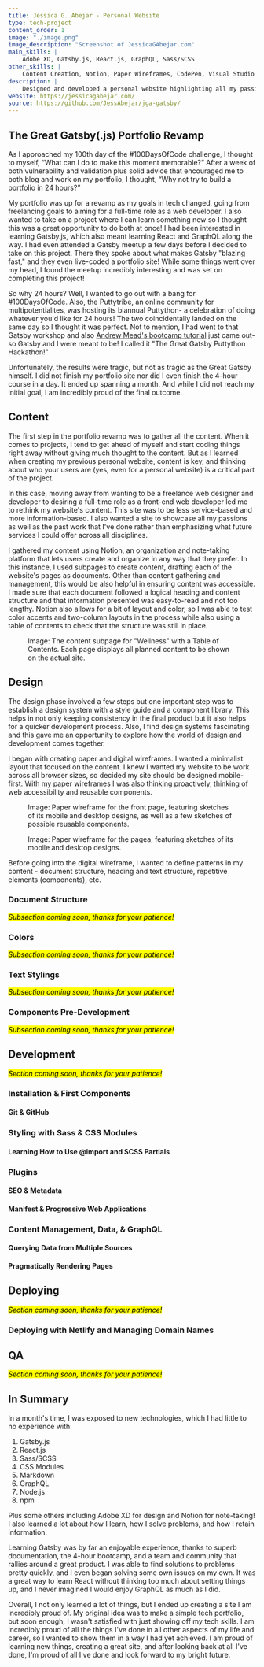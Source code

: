 ```yaml
---
title: Jessica G. Abejar - Personal Website
type: tech-project
content_order: 1
image: "./image.png"
image_description: "Screenshot of JessicaGAbejar.com"
main_skills: |
    Adobe XD, Gatsby.js, React.js, GraphQL, Sass/SCSS
other_skills: |
    Content Creation, Notion, Paper Wireframes, CodePen, Visual Studio Code, Node.js, npm, JSON, Markdown, CSS Modules, Chrome DevTools, GraphiQL, OneGraph Explorer, Git, GitHub, Netlify, DreamHost, ChromeVox, VoiceOver, WAVE Accessibility Checker, AChecker, Lighthouse
description: |
    Designed and developed a personal website highlighting all my passions and interests as well as my past achievements.
website: https://jessicagabejar.com/
source: https://github.com/JessAbejar/jga-gatsby/
---
```


## The Great Gatsby(.js) Portfolio Revamp

As I approached my 100th day of the #100DaysOfCode challenge, I thought to myself, “What can I do to make this moment memorable?” After a week of both vulnerability and validation plus solid advice that encouraged me to both blog and work on my portfolio, I thought, “Why not try to build a portfolio in 24 hours?”

My portfolio was up for a revamp as my goals in tech changed, going from freelancing goals to aiming for a full-time role as a web developer. I also wanted to take on a project where I can learn something new so I thought this was a great opportunity to do both at once! I had been interested in learning Gatsby.js, which also meant learning React and GraphQL along the way. I had even attended a Gatsby meetup a few days before I decided to take on this project. There they spoke about what makes Gatsby "blazing fast," and they even live-coded a portfolio site! While some things went over my head, I found the meetup incredibly interesting and was set on completing this project!

So why 24 hours? Well, I wanted to go out with a bang for #100DaysOfCode. Also, the Puttytribe, an online community for multipotentialites, was hosting its biannual Puttython- a celebration of doing whatever you'd like for 24 hours! The two coincidentally landed on the same day so I thought it was perfect. Not to mention, I had went to that Gatsby workshop and also [Andrew Mead's bootcamp tutorial](https://www.youtube.com/watch?v=8t0vNu2fCCM) just came out- so Gatsby and I were meant to be! I called it "The Great Gatsby Puttython Hackathon!"  

Unfortunately, the results were tragic, but not as tragic as the Great Gatsby himself. I did not finish my portfolio site nor did I even finish the 4-hour course in a day. It ended up spanning a month. And while I did not reach my initial goal, I am incredibly proud of the final outcome.

## Content

The first step in the portfolio revamp was to gather all the content. When it comes to projects, I tend to get ahead of myself and start coding things right away without giving much thought to the content. But as I learned when creating my previous personal website, content is key, and thinking about who your users are (yes, even for a personal website) is a critical part of the project.

In this case, moving away from wanting to be a freelance web designer and developer to desiring a full-time role as a front-end web developer led me to rethink my website's content. This site was to be less service-based and more information-based. I also wanted a site to showcase all my passions as well as the past work that I've done rather than emphasizing what future services I could offer across all disciplines. 

I gathered my content using Notion, an organization and note-taking platform that lets users create and organize in any way that they prefer. In this instance, I used subpages to create content, drafting each of the website's pages as documents. Other than content gathering and management, this would be also helpful in ensuring content was accessible. I made sure that each document followed a logical heading and content structure and that information presented was easy-to-read and not too lengthy. Notion also allows for a bit of layout and color, so I was able to test color accents and two-column layouts in the process while also using a table of contents to check that the structure was still in place.

<figure>
    <img src="jga-001.png" alt="">
    <figcaption>Image: The content subpage for "Wellness" with a Table of Contents. Each page displays all planned content to be shown on the actual site.</figcaption>
</figure>

## Design

The design phase involved a few steps but one important step was to establish a design system with a style guide and a component library. This helps in not only keeping consistency in the final product but it also helps for a quicker development process. Also, I find design systems fascinating and this gave me an opportunity to explore how the world of design and development comes together.

I began with creating paper and digital wireframes. I wanted a minimalist layout that focused on the content. I knew I wanted my website to be work across all browser sizes, so decided my site should be designed mobile-first. With my paper wireframes I was also thinking proactively, thinking of web accessibility and reusable components.

<figure>
    <img src="jga-002.png" alt="">
    <figcaption>Image: Paper wireframe for the front page, featuring sketches of its mobile and desktop designs, as well as a few sketches of possible reusable components.</figcaption>
</figure>

<figure>
    <img src="jga-003.png" alt="">
    <figcaption>Image: Paper wireframe for the pagea, featuring sketches of its mobile and desktop designs.</figcaption>
</figure>

Before going into the digital wireframe, I wanted to define patterns in my content - document structure, heading and text structure, repetitive elements (components), etc. 

### Document Structure

<mark><em>Subsection coming soon, thanks for your patience!</em></mark>

### Colors

<mark><em>Subsection coming soon, thanks for your patience!</em></mark>

### Text Stylings

<mark><em>Subsection coming soon, thanks for your patience!</em></mark>

### Components Pre-Development

<mark><em>Subsection coming soon, thanks for your patience!</em></mark>

## Development

<mark><em>Section coming soon, thanks for your patience!</em></mark>

### Installation & First Components

<aside>

#### Git & GitHub

</aside>

### Styling with Sass & CSS Modules

<aside>

#### Learning How to Use @import and SCSS Partials

</aside>

### Plugins

<aside>

#### SEO & Metadata

</aside>

<aside>

#### Manifest & Progressive Web Applications

</aside>

### Content Management, Data, & GraphQL

<aside>

#### Querying Data from Multiple Sources

</aside>

<aside>

#### Pragmatically Rendering Pages

</aside>

## Deploying

<mark><em>Section coming soon, thanks for your patience!</em></mark>

### Deploying with Netlify and Managing Domain Names

## QA

<mark><em>Section coming soon, thanks for your patience!</em></mark>

## In Summary
In a month's time, I was exposed to new technologies, which I had little to no experience with: 

1. Gatsby.js
2. React.js
3. Sass/SCSS
4. CSS Modules
5. Markdown
6. GraphQL
7. Node.js
8. npm

Plus some others including Adobe XD for design and Notion for note-taking! I also learned a lot about how I learn, how I solve problems, and how I retain information.

Learning Gatsby was by far an enjoyable experience, thanks to superb documentation, the 4-hour bootcamp, and a team and community that rallies around a great product. I was able to find solutions to problems pretty quickly, and I even began solving some own issues on my own. It was a great way to learn React without thinking too much about setting things up, and I never imagined I would enjoy GraphQL as much as I did.

Overall, I not only learned a lot of things, but I ended up creating a site I am incredibly proud of. My original idea was to make a simple tech portfolio, but soon enough, I wasn't satisfied with just showing off my tech skills. I am incredibly proud of all the things I've done in all other aspects of my life and career, so I wanted to show them in a way I had yet achieved. I am proud of learning new things, creating a great site, and after looking back at all I've done, I'm proud of all I've done and look forward to my bright future.